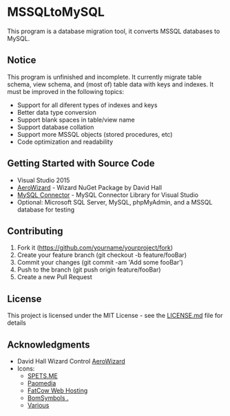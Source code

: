 # MSSQLtoMySQL

This program is a database migration tool, it converts MSSQL databases to MySQL.

## Notice 

This program is unfinished and incomplete. It currently migrate table schema, view schema, and (most of) table data with keys and indexes.
It must be improved in the following topics:
  * Support for all diferent types of indexes and keys
  * Better data type conversion
  * Support blank spaces in table/view name
  * Support database collation
  * Support more MSSQL objects (stored procedures, etc)
  * Code optimization and readability

## Getting Started with Source Code

  * Visual Studio 2015
  * [AeroWizard](https://github.com/dahall/AeroWizard) - Wizard NuGet Package by David Hall
  * [MySQL Connector](https://dev.mysql.com/downloads/windows/visualstudio/) - MySQL Connector Library for Visual Studio
  * Optional: Microsoft SQL Server, MySQL, phpMyAdmin, and a MSSQL database for testing
  
## Contributing

  1. Fork it (https://github.com/yourname/yourproject/fork)
  2. Create your feature branch (git checkout -b feature/fooBar)
  3. Commit your changes (git commit -am 'Add some fooBar')
  4. Push to the branch (git push origin feature/fooBar)
  5. Create a new Pull Request

## License

This project is licensed under the MIT License - see the [LICENSE.md](LICENSE.md) file for details

## Acknowledgments

  * David Hall Wizard Control [AeroWizard](https://github.com/dahall/AeroWizard)
  * Icons:
      * [SPETS.ME](https://spets.me/)
      * [Paomedia](https://www.iconfinder.com/Paomedia)
      * [FatCow Web Hosting](http://www.fatcow.com)
      * [BomSymbols .](https://creativemarket.com/BomSymbols)
      * [Various](http://tango.freedesktop.org/The_People)
